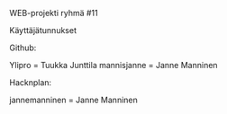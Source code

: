 WEB-projekti ryhmä #11


Käyttäjätunnukset

Github:

Ylipro = Tuukka Junttila
mannisjanne = Janne Manninen

Hacknplan:

jannemanninen = Janne Manninen
